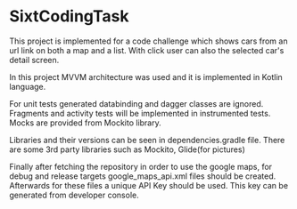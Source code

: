 # SixtCodingTask

This project is implemented for a code challenge which shows cars from an url link on both a map and a list. With click user can also the selected car's detail screen.

In this project MVVM architecture was used and it is implemented in Kotlin language.

For unit tests generated databinding and dagger classes are ignored. Fragments and activity tests will be implemented in instrumented tests. Mocks are provided from Mockito library.

Libraries and their versions can be seen in dependencies.gradle file. There are some 3rd party libraries such as Mockito, Glide(for pictures)

Finally after fetching the repository in order to use the google maps, for debug and release targets google_maps_api.xml files  should be created. Afterwards for these files a unique API Key should be used. This key can be generated from developer console.
